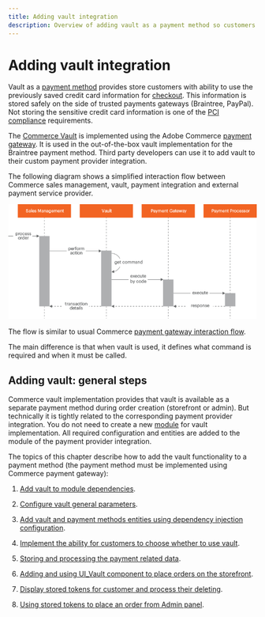 ```yaml
---
title: Adding vault integration
description: Overview of adding vault as a payment method so customers can use previously saved credit card information
---
```


# Adding vault integration

Vault as a [payment method](https://glossary.magento.com/payment-method) provides store customers with ability to use the previously saved credit card information for [checkout](https://glossary.magento.com/checkout). This information is stored safely on the side of trusted payments gateways (Braintree, PayPal). Not storing the sensitive credit card information is one of the [PCI compliance](https://www.pcisecuritystandards.org/) requirements.

The [Commerce Vault](https://github.com/magento/magento2/tree/2.4/app/code/Magento/Vault) is implemented using the Adobe Commerce [payment gateway](../payment-gateway/index.md). It is used in the out-of-the-box vault implementation for the Braintree payment method. Third party developers can use it to add vault to their custom payment provider integration.

The following diagram shows a simplified interaction flow between Commerce sales management, vault, payment integration and external payment service provider.

![Vault Interaction](../../../_images/vault_interaction_flow1.png)

The flow is similar to usual Commerce [payment gateway interaction flow](../payment-gateway/index.md).

The main difference is that when vault is used, it defines what command is required and when it must be called.

## Adding vault: general steps

Commerce vault implementation provides that vault is available as a separate payment method during order creation (storefront or admin). But technically it is tightly related to the corresponding payment provider integration.
You do not need to create a new [module](https://glossary.magento.com/module) for vault implementation. All required configuration and entities are added to the module of the payment provider integration.

The topics of this chapter describe how to add the vault functionality to a payment method (the payment method must be implemented using Commerce payment gateway):

1. [Add vault to module dependencies](module-configuration.md).

1. [Configure vault general parameters](vault-payment-configuration.md).

1. [Add vault and payment methods entities using dependency injection configuration](vault-di.md).

1. [Implement the ability for customers to choose whether to use vault](enabler.md).

1. [Storing and processing the payment related data](payment-token.md).

1. [Adding and using UI_Vault component to place orders on the storefront](token-ui-component-provider.md).

1. [Display stored tokens for customer and process their deleting](customer-stored-payments.md).

1. [Using stored tokens to place an order from Admin panel](admin-integration.md).
